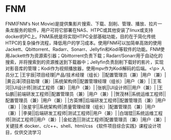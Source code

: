 # FNM
<p>FNM(FNM‘s Not Movie)是提供集影片搜索、下载、刮削、管理、播放、拉片一条龙服务的软件，用户可将它部署在NAS、HTPC或其他安装了linux或支持docker的PC上。FNM系统是将实现HTPC全部基础功能，目的在于简化传统HTPC的复杂操作流程，降低用户的学习成本。使用FNM可以加简单高效的使用Jackett、Qbittorrent、Radarr、Sonarr、Jellyfin和Kodi等软件的功能。FNM使用Jackett作为资源索引器；Qbittorrent负责下载；Radarr/Sonarr用于自动化的搜索，并将搜索到的资源推送到下载器中；Jellyfin负责刮削下载好的影片，实现对影音库的管理；Kodi作为视频播放器，使用mpv作为Kodi解码的后端。<\p>
人员分工
|王宇辰|项目经理|产品/技术经理（组长）||配置管理员（兼）|用户（兼）|
|黄云泽|项目助理（兼）|系统架构师||配置管理经理（组长）|用户（兼）|
|王苇河||UI设计师|测试工程师（兼）||用户（兼）|
|张帆||UI设计师|||用户（兼）|
|王仙鹏||前端研发工程师||配置管理员（兼）|用户（兼）|
|贺茂林||系统运维工程师||配置管理员（兼）|用户（兼）|
|方英博||后端研发工程师||配置管理员（兼）|用户（兼）|
|张星宇||系统架构师|质量管理经理（组长）|配置管理员（兼）|用户（兼）|
|李昊||后端研发工程师|测试工程师||用户（兼）|
|白瑞锟||系统运维工程师|测试工程师||用户（兼）|
|金虹逸|||测试工程师|配置管理员（兼）|用户（兼）|
关键技术
docker、c/c++、shell、html/css
《软件项目综合实践》课程设计项目，仅供交流学习
